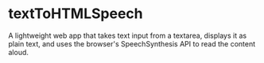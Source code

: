 # textToHTMLSpeech
A lightweight web app that takes text input from a textarea, displays it as plain text, and uses the browser's SpeechSynthesis API to read the content aloud.
